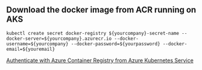 ## Download the docker image from ACR running on AKS

```console
kubectl create secret docker-registry ${yourcompany}-secret-name --docker-server=${yourcompany}.azurecr.io --docker-username=${yourcompany} --docker-password=${yourpassword} --docker-email=${youremail}
```
[Authenticate with Azure Container Registry from Azure Kubernetes Service](https://docs.microsoft.com/en-us/azure/container-registry/container-registry-auth-aks#grant-aks-access-to-acr)